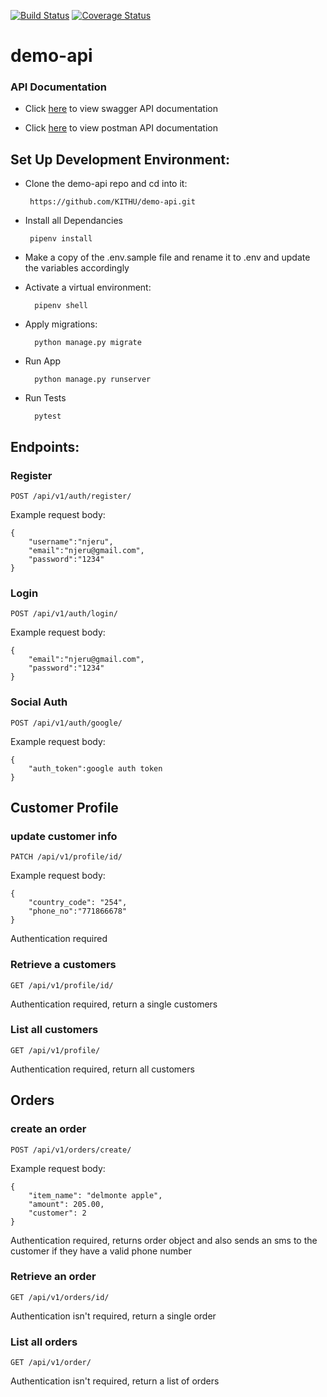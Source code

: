 [![Build Status](https://travis-ci.org/KITHU/demo-api.svg?branch=main)](https://travis-ci.org/KITHU/demo-api)
[![Coverage Status](https://coveralls.io/repos/github/KITHU/demo-api/badge.svg?branch=develop)](https://coveralls.io/github/KITHU/demo-api?branch=develop)

# **demo-api**
### **API Documentation**
- Click [here](https://tranquil-spire-14325.herokuapp.com) to view swagger API documentation

- Click [here](https://www.getpostman.com/collections/2c33004f89687cfb7fea)  to view postman API documentation

## **Set Up Development Environment:**
- Clone the demo-api repo and cd into it:
  ```
   https://github.com/KITHU/demo-api.git 
  ```
- Install all Dependancies
  ```
   pipenv install 
  ```

- Make a copy of the .env.sample file and rename it to .env and update the variables accordingly
- Activate a virtual environment:
  ```
    pipenv shell
  ```
- Apply migrations:
  ```
    python manage.py migrate

  ```
- Run App
  ```
    python manage.py runserver
  ```

- Run Tests
  ```
    pytest
  ```

## **Endpoints:**
### Register

`POST /api/v1/auth/register/`

Example request body:
``` 
{
    "username":"njeru",
    "email":"njeru@gmail.com",
    "password":"1234"
}

```

### Login
`POST /api/v1/auth/login/`

Example request body:
``` 
{
    "email":"njeru@gmail.com",
    "password":"1234"
}
```
### Social Auth

`POST /api/v1/auth/google/`

Example request body:
``` 
{
    "auth_token":google auth token
}

```
## **Customer Profile**
### update customer info
`PATCH /api/v1/profile/id/`

Example request body:
``` 
{
    "country_code": "254",
    "phone_no":"771866678"
}
```
Authentication required

### Retrieve a customers
`GET /api/v1/profile/id/`

Authentication required, return a single customers

### List all customers
`GET /api/v1/profile/`

Authentication required, return all customers

## **Orders**
### create an order
`POST /api/v1/orders/create/`

Example request body:
``` 
{
    "item_name": "delmonte apple",
    "amount": 205.00,
    "customer": 2
}
```
Authentication required, returns order object and also sends an sms to the customer if they have a valid phone number

### Retrieve an order
`GET /api/v1/orders/id/`

Authentication isn't required, return a single order

### List all orders
`GET /api/v1/order/`

Authentication isn't required, return a list of orders